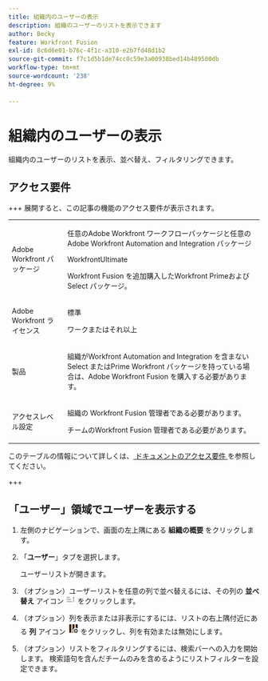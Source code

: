 ```yaml
---
title: 組織内のユーザーの表示
description: 組織のユーザーのリストを表示できます
author: Becky
feature: Workfront Fusion
exl-id: 8c6d6e01-b76c-4f1c-a310-e2b7fd48d1b2
source-git-commit: f7c1d5b1de74cc0c59e3a00938bed14b489500db
workflow-type: tm+mt
source-wordcount: '238'
ht-degree: 9%

---
```


# 組織内のユーザーの表示

組織内のユーザーのリストを表示、並べ替え、フィルタリングできます。

## アクセス要件

+++ 展開すると、この記事の機能のアクセス要件が表示されます。

<table style="table-layout:auto">
 <col> 
 <col> 
 <tbody> 
  <tr> 
   <td role="rowheader">Adobe Workfront パッケージ</td> 
   <td> <p>任意のAdobe Workfront ワークフローパッケージと任意のAdobe Workfront Automation and Integration パッケージ</p><p>WorkfrontUltimate</p><p>Workfront Fusion を追加購入したWorkfront Primeおよび Select パッケージ。</p> </td> 
  </tr> 
  <tr data-mc-conditions=""> 
   <td role="rowheader">Adobe Workfront ライセンス</td> 
   <td> <p>標準</p><p>ワークまたはそれ以上</p> </td> 
  </tr> 
  <tr> 
   <td role="rowheader">製品</td> 
   <td>
   <p>組織がWorkfront Automation and Integration を含まない Select またはPrime Workfront パッケージを持っている場合は、Adobe Workfront Fusion を購入する必要があります。</li></ul>
   </td> 
  </tr>
  <tr data-mc-conditions=""> 
   <td role="rowheader">アクセスレベル設定</td> 
   <td> 
     <p>組織の Workfront Fusion 管理者である必要があります。</p>
     <p>チームのWorkfront Fusion 管理者である必要があります。</p>
   </td> 
  </tr> 
 </tbody> 
</table>

このテーブルの情報について詳しくは、[ ドキュメントのアクセス要件 ](/help/workfront-fusion/references/licenses-and-roles/access-level-requirements-in-documentation.md) を参照してください。

+++

## 「ユーザー」領域でユーザーを表示する

1. 左側のナビゲーションで、画面の左上隅にある **組織の概要** をクリックします。
1. 「**ユーザー**」タブを選択します。

   ユーザーリストが開きます。

1. （オプション）ユーザーリストを任意の列で並べ替えるには、その列の **並べ替え** アイコン ![ 並べ替えアイコン ](assets/sort-icon.png) をクリックします。
1. （オプション）列を表示または非表示にするには、リストの右上隅付近にある **列** アイコン ![ 列アイコン ](assets/columns-icon.png) をクリックし、列を有効または無効にします。
1. （オプション）リストをフィルタリングするには、検索バーへの入力を開始します。 検索語句を含んだチームのみを含めるようにリストフィルターを設定できます。
